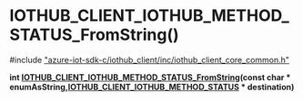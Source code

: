 # IOTHUB_CLIENT_IOTHUB_METHOD_STATUS_FromString()

\#include ["azure-iot-sdk-c/iothub_client/inc/iothub_client_core_common.h"](../iot-c-ref-iothub-client-core-common-h.md)  

**int [IOTHUB_CLIENT_IOTHUB_METHOD_STATUS_FromString](#iothub__client__core__common_8h_1ac2210d773b8f95141698d443dac358b1)(const char * enumAsString,[IOTHUB_CLIENT_IOTHUB_METHOD_STATUS](#iothub__client__core__common_8h_1a0f8a633015b32f819693e97784e74a7e) * destination)**

